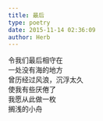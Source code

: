 ```yaml
---  
title: 最后  
type: poetry  
date: 2015-11-14 02:36:09  
author: Herb    
---  
```

令我们最后相守在  
一处没有海的地方  
曾历经过风浪，沉浮太久  
使我有些厌倦了  
我愿从此做一枚  
搁浅的小舟  
